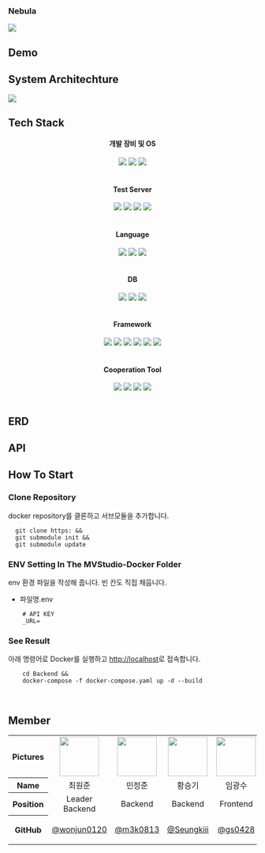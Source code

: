 <h3>Nebula</h3>
<img src="https://ifh.cc/g/0GQPxH.jpg"/>
<h2>Demo</h2>
<h2>System Architechture</h2>
<img src="https://ifh.cc/g/B6s9M0.jpg"/>
<h2>Tech Stack</h2>

<div align=center>
<h4>개발 장비 및 OS</h4>
<img src="https://img.shields.io/badge/Apple-000000?style=for-the-badge&logo=apple&logoColor=white">
<img src="https://img.shields.io/badge/MacBook-000000?style=for-the-badge&logo=apple&logoColor=white">
<img src="https://img.shields.io/badge/Mac OS-000000?style=for-the-badge&logo=macos&logoColor=white">

<br />
<br />

<h4>Test Server</h4>
<img src="https://img.shields.io/badge/Mac Studio M1 Max-333333?style=for-the-badge&logo=apple&logoColor=white">
<img src="https://img.shields.io/badge/LocalStack-FF4500?style=for-the-badge&logo=localstack&logoColor=white">
<img src="https://img.shields.io/badge/Docker-2496ED?style=for-the-badge&logo=docker&logoColor=white">
<img src="https://img.shields.io/badge/Zrok-FF69B4?style=for-the-badge&logo=ngrok&logoColor=white">

<br />
<br />

<h4>Language</h4>
<img src="https://img.shields.io/badge/Java-007396?style=for-the-badge&logo=java&logoColor=white">
<img src="https://img.shields.io/badge/Python-3776AB?style=for-the-badge&logo=python&logoColor=white">
<img src="https://img.shields.io/badge/TypeScript-3178C6?style=for-the-badge&logo=typescript&logoColor=white">

<br />
<br />

<h4>DB</h4>
<img src="https://img.shields.io/badge/MySQL-4479A1?style=for-the-badge&logo=mysql&logoColor=white">
<img src="https://img.shields.io/badge/Neo4J-008CC1?style=for-the-badge&logo=neo4j&logoColor=white">
<img src="https://img.shields.io/badge/Chroma-FF5733?style=for-the-badge&logo=chromadb&logoColor=white">

<br />
<br />

<h4>Framework</h4>
<img src="https://img.shields.io/badge/Spring Boot-6DB33F?style=for-the-badge&logo=springboot&logoColor=white">
<img src="https://img.shields.io/badge/FastAPI-009688?style=for-the-badge&logo=fastapi&logoColor=white">
<img src="https://img.shields.io/badge/React-61DAFB?style=for-the-badge&logo=react&logoColor=black">
<img src="https://img.shields.io/badge/Next.js-000000?style=for-the-badge&logo=next.js&logoColor=white">
<img src="https://img.shields.io/badge/Vite-646CFF?style=for-the-badge&logo=vite&logoColor=white">
<img src="https://img.shields.io/badge/PyTorch-EE4C2C?style=for-the-badge&logo=pytorch&logoColor=white">

<br />
<br />

<h4>Cooperation Tool</h4>
<img src="https://img.shields.io/badge/Jira-0052CC?style=for-the-badge&logo=jira&logoColor=white">
<img src="https://img.shields.io/badge/GitHub-181717?style=for-the-badge&logo=github&logoColor=white">
<img src="https://img.shields.io/badge/Notion-000000?style=for-the-badge&logo=notion&logoColor=white">
<img src="https://img.shields.io/badge/Discord-5865F2?style=for-the-badge&logo=discord&logoColor=white">

<br />
<br />

<div/>

<div align=left>
<h2>ERD</h2>
<h2>API</h2>
<h2>How To Start</h2>
  
### Clone Repository
  docker repository를 클론하고 서브모듈을 추가합니다.

      git clone https: &&
      git submodule init &&
      git submodule update
    

### ENV Setting In The MVStudio-Docker Folder
  env 환경 파일을 작성해 줍니다. 빈 칸도 직접 채웁니다.

  - 파일명.env
    
```
    # API KEY
    _URL=

  ```

### See Result
아래 명령어로 Docker를 실행하고 [http://localhost](http://localhost)로 접속합니다.
```
    cd Backend && 
    docker-compose -f docker-compose.yaml up -d --build
```


<br /> 
<!-- <h2>📂 Directory Structure</h2>

<br />
<br /> -->
<h2>Member</h2>

<table width="1000">
    <thead>
    </thead>
    <tbody>
    <tr>
        <th>Pictures</th>
         <td width="100" align="center">
            <a href="https://github.com/Ahnnakyung">
                <img src="https://ifh.cc/g/zCCxjZ.jpg" width="80" height="80">
            </a>
        </td>
        <td width="100" align="center">
            <a href="https://github.com/Ahnnakyung">
                <img src="https://ifh.cc/g/zCCxjZ.jpg" width="80" height="80">
            </a>
        </td>
        <td width="100" align="center">
            <a href="https://github.com/Ahnnakyung">
                <img src="https://ifh.cc/g/zCCxjZ.jpg" width="80" height="80">
            </a>
        </td>
        <td width="100" align="center">
            <a href="https://github.com/Ahnnakyung">
                <img src="https://ifh.cc/g/zCCxjZ.jpg" width="80" height="80">
            </a>
        </td>
      <td width="100" align="center">
            <a href="https://github.com/Ahnnakyung">
                <img src="https://ifh.cc/g/zCCxjZ.jpg" width="80" height="80">
            </a>
        </td>
    </tr>
    <tr>
        <th>Name</th>
        <td width="100" align="center">최원준</td>
        <td width="100" align="center">민정준</td>
        <td width="100" align="center">황승기</td>
        <td width="100" align="center">임광수</td>
        <td width="100" align="center">안나경</td>
    </tr>
    <tr>
        <th>Position</th>
        <td width="100" align="center">Leader<br>Backend</td>
        <td width="100" align="center">Backend</td>
        <td width="100" align="center">Backend</td>
        <td width="100" align="center">Frontend</td>
        <td width="100" align="center">PM<br>Design</td>
    </tr>
    <tr>
        <th>GitHub</th>
        <td width="100" align="center">
            <a href="https://github.com/wonjun0120">
              <p>@wonjun0120</p>
            </a>
        </td>
        <td width="100" align="center">
            <a href="https://github.com/m3k0813">
              <p>@m3k0813</p>
            </a>
        </td>
        <td width="100" align="center">
            <a href="https://github.com/Seungkiii">
              <p>@Seungkiii</p>
            </a>
        </td>
        <td width="100" align="center">
            <a href="https://github.com/gs0428">
              <p>@gs0428</p>
            </a>
        </td>
        <td width="100" align="center">
            <a href="https://github.com/Ahnnakyung">
              <p>@Ahnnakyung</p>
            </a>
        </td>
     </tr>
    </tbody>
</table>

<br />
<br />

<div />
